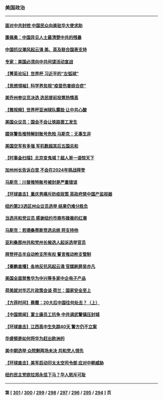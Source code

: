 ### 美国政治
---
#### [面对中共封控 中国民众向美驻华大使求助](../../pages/ncid1078159/n13874891.md) 
#### [蓬佩奥：中国异见人士最清楚中共的残暴](../../pages/ncid1078159/n13874873.md) 
#### [中国抗议潮风起云涌 美、英及联合国表支持](../../pages/ncid1078159/n13874832.md) 
#### [专家：美国必须向中共间谍活动宣战](../../pages/ncid1078159/n13874542.md) 
#### [【菁英论坛】世界杯 习近平的“左弧球”](../../pages/ncid1078159/n13873833.md) 
#### [【思想领袖】科学界忽视“疫苗伤害综合症”](../../pages/ncid1078159/n13873292.md) 
#### [美乔州参议员决选 选民提前投票热情高](../../pages/ncid1078159/n13874242.md) 
#### [【微视频】世界杯亚洲球队露脸 让中共心酸](../../pages/ncid1078159/n13873919.md) 
#### [美国众议员：国会不会让铁路罢工发生](../../pages/ncid1078159/n13874183.md) 
#### [媒体警告推特解封账号危险 马斯克：无事生非](../../pages/ncid1078159/n13873858.md) 
#### [美国空军有多强 军机数超其后五国总和](../../pages/ncid1078159/n13870993.md) 
#### [【时事金扫描】北京变鬼城？超人哥一语惊天下](../../pages/ncid1078159/n13873715.md) 
#### [加州州长告诉白宫 不会在2024年挑战拜登](../../pages/ncid1078159/n13873812.md) 
#### [马斯克：川普推特账号被封是严重错误](../../pages/ncid1078159/n13873622.md) 
#### [【环球直击】重庆男痛斥防疫政策 英政府禁中国产监视器](../../pages/ncid1078159/n13873278.md) 
#### [纽约第23选区州众议员选举 结果仍难分胜负](../../pages/ncid1078159/n13873433.md) 
#### [当选共和党议员 感谢纽约市南布碌崙的红潮](../../pages/ncid1078159/n13873426.md) 
#### [马斯克：若德桑蒂斯竞选总统 将支持他](../../pages/ncid1078159/n13873416.md) 
#### [亚利桑那州共和党州长候选人起诉选举官员](../../pages/ncid1078159/n13873295.md) 
#### [拜登抨击半自动枪支所有权 誓言推动枪支管制](../../pages/ncid1078159/n13873289.md) 
#### [【秦鹏直播】各地反抗风起云涌 官媒刷屏吴亦凡](../../pages/ncid1078159/n13873296.md) 
#### [美国全面禁售华为中兴等多家中企电子产品](../../pages/ncid1078159/n13873193.md) 
#### [荷美就对华芯片政策会谈 荷兰：国家安全至上](../../pages/ncid1078159/n13873080.md) 
#### [【方菲时间】蔡霞：20大后中国往何处去？（上）](../../pages/ncid1078159/n13872567.md) 
#### [【中国禁闻】富士康员工抗争 中共调武警镇压封城](../../pages/ncid1078159/n13872555.md) 
#### [【环球直击】江西高中生失踪40天 警方仍不立案](../../pages/ncid1078159/n13872388.md) 
#### [华盛顿是如何将华为赶出欧洲的](../../pages/ncid1078159/n13871839.md) 
#### [美中期选举 众院剩两场未决 共和党人领先](../../pages/ncid1078159/n13872540.md) 
#### [【环球直击】美军启动印太太空司令部 应对中朝威胁](../../pages/ncid1078159/n13871621.md) 
#### [纽约民主党欲拉郑永佳下马？华人怒斥可耻](../../pages/ncid1078159/n13872009.md) 

---
#### 第 [ [301](./301.md) / [300](./300.md) / [299](./299.md) / [298](./298.md) / [297](./297.md) / [296](./296.md) / [295](./295.md) / [294](./294.md) ] 页
